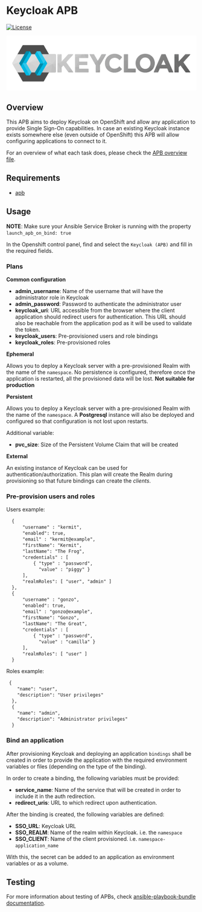 # Keycloak APB

[![License](https://img.shields.io/:license-Apache2-blue.svg)](http://www.apache.org/licenses/LICENSE-2.0)

![keycloak image](./docs/imgs/keycloak_logo.png)

## Overview

This APB aims to deploy Keycloak on OpenShift and allow any application to provide Single Sign-On capabilities. In case an existing Keycloak instance exists somewhere else (even outside of OpenShift) this APB will allow configuring applications to connect to it.

For an overview of what each task does, please check the [APB overview file](./docs/apb_overview.md).

## Requirements
- [apb](https://github.com/fusor/ansible-playbook-bundle/blob/master/README.md#installing-the-apb-tool)

## Usage

**NOTE**: Make sure your Ansible Service Broker is running with the property `launch_apb_on_bind: true`

In the Openshift control panel, find and select the `Keycloak (APB)` and fill in the required fields.

### Plans

**Common configuration**

* **admin_username**: Name of the username that will have the administrator role in Keycloak
* **admin_password**: Password to authenticate the administrator user
* **keycloak_uri**: URL accessible from the browser where the client application should redirect users for authentication. This URL should also be reachable from the application pod as it will be used to validate the token.
* **keycloak_users**: Pre-provisioned users and role bindings
* **keycloak_roles**: Pre-provisioned roles

**Ephemeral**

Allows you to deploy a Keycloak server with a pre-provisioned Realm with the name of the `namespace`. No persistence is configured, therefore once the application is restarted, all the provisioned data will be lost. **Not suitable for production**

**Persistent**

Allows you to deploy a Keycloak server with a pre-provisioned Realm with the name of the `namespace`. A **Postgresql** instance will also be deployed and configured so that configuration is not lost upon restarts.

Additional variable:

* **pvc_size**: Size of the Persistent Volume Claim that will be created

**External**

An existing instance of Keycloak can be used for authentication/authorization. This plan will create the Realm during provisioning so that future bindings can create the *clients*.

### Pre-provision users and roles

Users example:
```
  {
      "username" : "kermit",
      "enabled": true,
      "email" : "kermit@example",
      "firstName": "Kermit",
      "lastName": "The Frog",
      "credentials" : [
          { "type" : "password",
            "value" : "piggy" }
      ],
      "realmRoles": [ "user", "admin" ]
  },
  {
      "username" : "gonzo",
      "enabled": true,
      "email" : "gonzo@example",
      "firstName": "Gonzo",
      "lastName": "The Great",
      "credentials" : [
          { "type" : "password",
            "value" : "camilla" }
      ],
      "realmRoles": [ "user" ]
  }
```

Roles example:
```
 {
    "name": "user",
    "description": "User privileges"
  },
  {
    "name": "admin",
    "description": "Administrator privileges"
  }
```

### Bind an application

After provisioning Keycloak and deploying an application `bindings` shall be created in order to provide the application with the required environment variables or files (depending on the type of the binding).

In order to create a binding, the following variables must be provided:

* **service_name**: Name of the service that will be created in order to include it in the auth redirection.
* **redirect_uris**: URL to which redirect upon authentication.

After the binding is created, the following variables are defined:

* **SSO_URL**: Keycloak URL
* **SSO_REALM**: Name of the realm within Keycloak. i.e. the `namespace`
* **SSO_CLIENT**: Name of the client provisioned. i.e. `namespace-application_name`

With this, the secret can be added to an application as environment variables or as a volume.

## Testing

For more information about testing of APBs, check [ansible-playbook-bundle documentation](https://github.com/ansibleplaybookbundle/ansible-playbook-bundle/blob/master/docs/getting_started.md#test).
